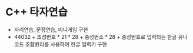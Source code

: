 # C++ 타자연습

* 자리연습, 문장연습, 미니게임 구현
* 44032 + 초성번호 * 21 * 28 + 중성번소 * 28 + 종성번호로 입력되는 한글 유니코드 조합원리를 사용하여 한글 입력기 구현
